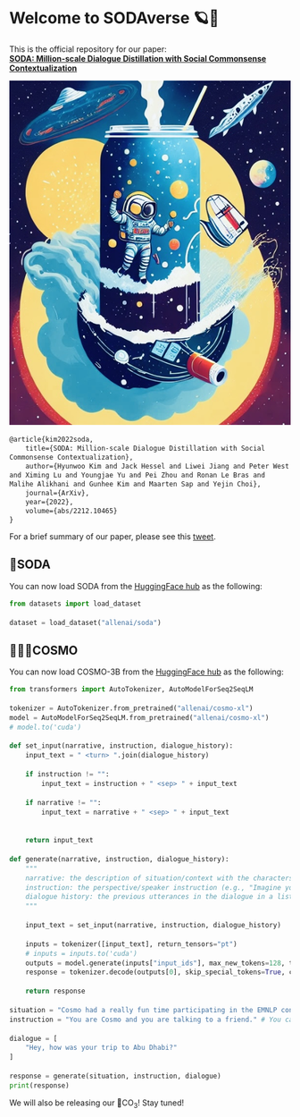 # Welcome to SODAverse 🪐🌟

This is the official repository for our paper:<br>[<b>SODA: Million-scale Dialogue Distillation with Social Commonsense Contextualization</b>](https://arxiv.org/abs/2212.10465)<br>

![cosmo-in-soda](assets/cover.jpg)

```
@article{kim2022soda,
    title={SODA: Million-scale Dialogue Distillation with Social Commonsense Contextualization},
    author={Hyunwoo Kim and Jack Hessel and Liwei Jiang and Peter West and Ximing Lu and Youngjae Yu and Pei Zhou and Ronan Le Bras and Malihe Alikhani and Gunhee Kim and Maarten Sap and Yejin Choi},
    journal={ArXiv},
    year={2022},
    volume={abs/2212.10465}
}
```

For a brief summary of our paper, please see this [tweet](https://twitter.com/hyunw__kim/status/1605400305126248448).


## 🥤SODA

You can now load SODA from the [HuggingFace hub](https://huggingface.co/datasets/allenai/soda) as the following:
```python
from datasets import load_dataset

dataset = load_dataset("allenai/soda")
```

## 🧑🏻‍🚀COSMO

You can now load COSMO-3B from the [HuggingFace hub](https://huggingface.co/allenai/cosmo-xl) as the following:
```python
from transformers import AutoTokenizer, AutoModelForSeq2SeqLM

tokenizer = AutoTokenizer.from_pretrained("allenai/cosmo-xl")
model = AutoModelForSeq2SeqLM.from_pretrained("allenai/cosmo-xl")
# model.to('cuda')

def set_input(narrative, instruction, dialogue_history):
    input_text = " <turn> ".join(dialogue_history)

    if instruction != "":
        input_text = instruction + " <sep> " + input_text

    if narrative != "":
        input_text = narrative + " <sep> " + input_text
    

    return input_text

def generate(narrative, instruction, dialogue_history):
    """
    narrative: the description of situation/context with the characters included (e.g., "David goes to an amusement park")
    instruction: the perspective/speaker instruction (e.g., "Imagine you are David and speak to his friend Sarah").
    dialogue history: the previous utterances in the dialogue in a list
    """

    input_text = set_input(narrative, instruction, dialogue_history) 

    inputs = tokenizer([input_text], return_tensors="pt")
    # inputs = inputs.to('cuda')
    outputs = model.generate(inputs["input_ids"], max_new_tokens=128, temperature=1.0, top_p=.95, do_sample=True)
    response = tokenizer.decode(outputs[0], skip_special_tokens=True, clean_up_tokenization_spaces=False)

    return response

situation = "Cosmo had a really fun time participating in the EMNLP conference at Abu Dhabi."
instruction = "You are Cosmo and you are talking to a friend." # You can also leave the instruction empty

dialogue = [
    "Hey, how was your trip to Abu Dhabi?"
]

response = generate(situation, instruction, dialogue)
print(response)
```

We will also be releasing our 🫧CO<sub>3</sub>! Stay tuned!
